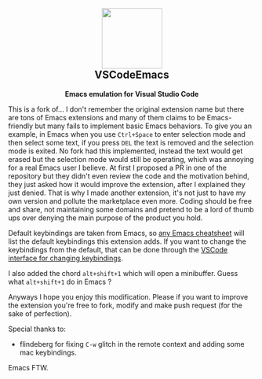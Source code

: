 <h2 align="center"><img src="https://github.com/VSCodeEmacs/Emacs/blob/master/images/icon.png?raw=true" height=123><br>VSCodeEmacs</h2>
<p align="center"><strong>Emacs emulation for Visual Studio Code</strong></p>

This is a fork of... I don't remember the original extension name but there are tons of Emacs extensions and many of them claims to be Emacs-friendly but many fails to implement basic Emacs behaviors.
To give you an example, in Emacs when you use `Ctrl+Space` to enter selection mode and then select some text, if you press `DEL` the text is removed and the selection mode is exited.
No fork had this implemented, instead the text would get erased but the selection mode would still be operating, which was annoying for a real Emacs user I believe.
At first I proposed a PR in one of the repository but they didn't even review the code and the motivation behind, they just asked how it would improve the extension, after I explained they just denied.
That is why I made another extension, it's not just to have my own version and pollute the marketplace even more. Coding should be free and share, not maintaining some domains and pretend to be a lord of thumb ups over denying the main purpose of the product you hold.

Default keybindings are taken from Emacs, so [any Emacs cheatsheet](https://www.gnu.org/software/emacs/refcards/pdf/refcard.pdf) will list the default keybindings this extension adds. If you want to change the keybindings from the default, that can be done through the [VSCode interface for changing keybindings](https://code.visualstudio.com/docs/getstarted/keybindings).

I also added the chord `alt+shift+1` which will open a minibuffer. Guess what `alt+shift+1` do in Emacs ?


Anyways I hope you enjoy this modification. Please if you want to improve the extension you're free to fork, modify and make push request (for the sake of perfection).

Special thanks to:
- flindeberg for fixing `C-w` glitch in the remote context and adding some mac keybindings.

Emacs FTW.
